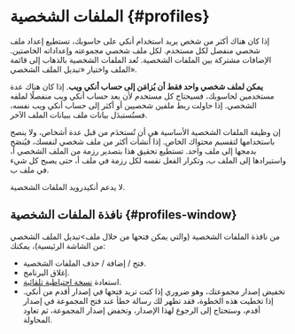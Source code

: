 # الملفات الشخصية {#profiles}

إذا كان هناك أكثر من شخص يريد استخدام أنكي على حاسوبك، تستطيع إعداد ملف شخصي منفصل
لكل مستخدم. لكل ملف شخصي مجموعته وإعداداته الخاصتين. الإضافات مشتركة بين الملفات الشخصية.
تُعد الملفات الشخصية بالذهاب إلى قائمة الملف واختيار «تبديل الملف الشخصي».

**يمكن لملف شخصي واحد فقط أن يُزامَن إلى حساب أنكي ويب**.
إذا كان هناك عدة مستخدمين لحاسوبك، فسيحتاج كل مستخدم لأن يعد حساب أنكي ويب منفصلًا
لملفه الشخصي. إذا حاولت ربط ملفين شخصيين أو أكثر إلى حساب أنكي ويب نفسه، فستُستبدَل بيانات ملف ببيانات الملف الآخر.

إن وظيفة الملفات الشخصية الأساسية هي أن تُستخدَم من قبل عدة أشخاص، ولا ينصح باستخدامها
لتقسيم محتواك الخاص.
إذا أنشأت أكثر من ملف شخصي لنفسك، فيُنصَح بدمجها إلى ملف واحد. تستطيع تحقيق هذا
بتصدير رزمة من الملف الشخصي أ، واستيرادها إلى الملف ب، وتكرار الفعل نفسه لكل رزمة في ملف أ،
حتى يصبح كل شيء في ملف ب.

لا يدعم أنكيدرويد الملفات الشخصية.

## نافذة الملفات الشخصية {#profiles-window}

من نافذة الملفات الشخصية (والتي يمكن فتحها من خلال ملف>تبديل الملف الشخصي من الشاشة الرئيسية)، يمكنك:

- فتح / إضافة / حذف الملفات الشخصية.
- إغلاق البرنامج.
- استعادة [نسخة احتياطية تلقائية](./files.md#backups).
- تخفيض إصدار مجموعتك، وهو ضروري إذا كنت تريد فتحها في إصدار أقدم من أنكي.
  إذا تخطيت هذه الخطوة، فقد تظهر لك رسالة خطأ عند فتح المجموعة في إصدار أقدم،
  وستحتاج إلى الرجوع لهذا الإصدار، وتخفض إصدار المجموعة، ثم تعاود المحاولة.
